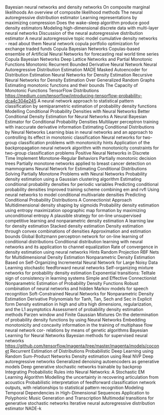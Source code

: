 Bayesian neural networks and density networks
On composite marginal likelihoods
An overview of composite likelihood methods
The neural autoregressive distribution estimator
Learning representations by maximizing compression
Does the wake-sleep algorithm produce good density estimators
Modeling high-dimensional discrete data with multi-layer neural networks
Discussion of the neural autoregressive distribution estimator
A neural autoregressive topic model
cumulative density networks - read about them
Neural network copula portfolio optimization for exchange traded funds
Copula Bayesian Networks
Copulas-based ensemble of Artificial Neural Networks for forecasting real world time series
Copula Bayesian Networks
Deep Lattice Networks and Partial Monotonic Functions
Monotonic Recurrent Bounded Derivative Neural Network
Neural Autoregressive Distribution Estimation
MADE Masked Autoencoder for Distribution Estimation
Neural Networks for Density Estimation
Recursive Neural Networks for Density Estimation Over Generalized Random Graphs
Estimating monotonic functions and their bounds
The Capacity of Monotonic Functions
TensorFlow Distributions
https://medium.com/tensorflow/introducing-tensorflow-probability-dca4c304e245
A neural network approach to statistical pattern classification by semiparametric estimation of probability density functions
Modelling Conditional Probability Densities with Neural Networks
Better Conditional Density Estimation for Neural Networks
A Neural Bayesian Estimator for Conditional Probability Densities
Multilayer perceptron training with inaccurate derivative information
Estimating Conditional Distributions by Neural Networks
Learning bias in neural networks and an approach to controlling its effect in monotonic classification
Neural networks for two-group classification problems with monotonicity hints
Application of the backpropagation neural network algorithm with monotonicity constraints for two-group classification problems
Positive Neural Networks in Discrete Time Implement Monotone-Regular Behaviors
Partially monotonic decision trees
Partially monotone networks applied to breast cancer detection on mammograms
Neural Network for Estimating Conditional Distributions
Solving Partially Monotone Problems with Neural Networks
Probability density estimation using a Gaussian clustering algorithm
Estimating conditional probability densities for periodic variables
Predicting conditional probability densities Improved training scheme combining em and rvfl
Using neural networks to model conditional multivariate densities
Predicting Conditional Probability Distributions A Connectionist Approach
Multidimensional density shaping by sigmoids
Probability density estimation using entropy maximization
opographic map formation by maximizing unconditional entropy A plausible strategy for on-line unsupervised competitive learning and nonparametric density estimation
A learning law for density estimation
Stacked density estimation
Density estimation through convex combinations of densities Approximation and estimation bounds
Global Boltzmann perceptron network for on-line learning of conditional distributions
Conditional distribution learning with neural networks and its application to channel equalization
Rate of convergence in density estimation using neural networks
Hints
Random Projection RBF Nets for Multidimensional Density Estimation
Nonparametric Density Estimation Based on Self-Organizing Incremental Neural Network for Large Noisy Data
Learning stochastic feedforward neural networks
Self-organizing mixture networks for probability density estimation
Exponential transitions: Telltale sign of consistency in learning systems
Simple and Effective Connectionist Nonparametric Estimation of Probability Density Functions
Robust combination of neural networks and hidden Markov models for speech recognition
Soft-Constrained Neural Networks for Nonparametric Density Estimation
Derivative Polynomials for Tanh, Tan, Sech and Sec in Explicit form
Density estimation in high and ultra high dimensions, regularization, and the L1 asymptotics
Assessment of probability density estimation methods Parzen window and Finite Gaussian Mixtures
On the determination of probability density functions by using Neural Networks
Embedding monotonicity and concavity information in the training of multiphase flow neural network cor- relations by means of genetic algorithms
Bayesian Learning for Neural Networks
Bayesian methods for supervised neural networks
https://github.com/tensorflow/magenta/tree/master/magenta/models/coconet
Recurrent Estimation of Distributions
Probabilistic Deep Learning using Random Sum-Product Networks
Density estimation using Real NVP
Deep autoregressive networks
Generalized denoising autoencoders as generative models
Deep generative stochastic networks trainable by backprop
Integrating Probabilistic Rules into Neural Networks: A Stochastic EM Learning Algorithm 
Modelling the uncertainty in recovering articulation from acoustics
Probabilistic interpretation of feedforward classification network outputs, with relationships to statistical pattern recognition
Modeling Temporal Dependencies in High-Dimensional Sequences Application to Polyphonic Music Generation and Transcription
Multimodal transitions for generative stochastic networks
Iterative neural autoregressive distribution estimator NADE-k